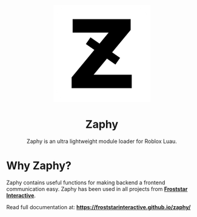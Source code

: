 <div align="center">

<a href="https://www.roblox.com/communities/35123256">
  <img src="https://github.com/froststarinteractive/zaphy/blob/97ffb60766a2f2240fec6e4820447915f3a163b1/Icon256.png" alt="Icon" />
</a>

# Zaphy
Zaphy is an ultra lightweight module loader for Roblox Luau.

</div>

# Why Zaphy?
Zaphy contains useful functions for making backend a frontend communication easy. Zaphy has been used in all projects from **[Froststar Interactive](https://www.roblox.com/communities/35123256)**.

Read full documentation at:
**https://froststarinteractive.github.io/zaphy/**
